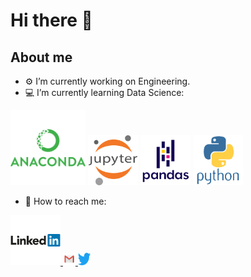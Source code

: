 <h1>Hi there 👋</h1>

<h2>About me</h2>

- ⚙️ I’m currently working on Engineering.
- 💻 I’m currently learning Data Science:

<p float="left">
        <img src="images/anaconda-original-wordmark.svg" width="120" />
        <img src="images/jupyter-original-wordmark.svg" width="80" />
        <img src="images/pandas-original-wordmark.svg" width="80" />
        <img src="images/python-original-wordmark.svg" width="80" />
</p>          

-  📧 How to reach me:

<div id="thumbs">
  <a href="https://www.linkedin.com/in/andreferibeiro">
         <img src="images/linkedin-original-wordmark.svg" width="80" alt=""/>
  </a>
  <a href="moreira.andrefr@gmail.com">
         <img src="images/gmail-icon-svg-28.jpg" width="20" />
  </a>
  <a href="https://twitter.com/andreferibeiro">
         <img src="images/twitter-original.svg" width="20" />
<span class="stretch"></span>
</div>
